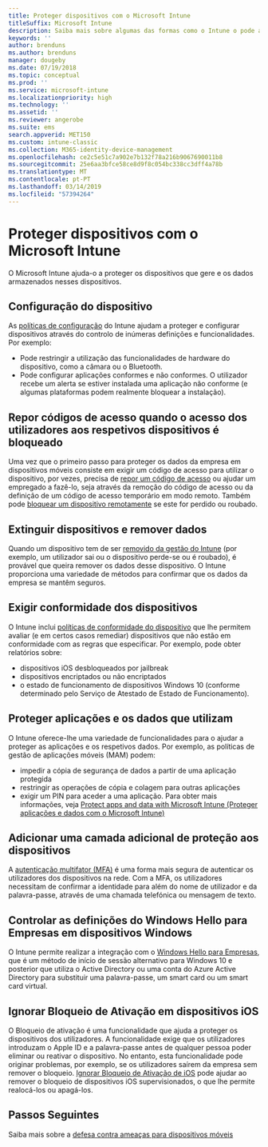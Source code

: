 ```yaml
---
title: Proteger dispositivos com o Microsoft Intune
titleSuffix: Microsoft Intune
description: Saiba mais sobre algumas das formas como o Intune o pode ajudar a que proteger os dispositivos contra acesso não autorizado e outras ameaças.
keywords: ''
author: brenduns
ms.author: brenduns
manager: dougeby
ms.date: 07/19/2018
ms.topic: conceptual
ms.prod: ''
ms.service: microsoft-intune
ms.localizationpriority: high
ms.technology: ''
ms.assetid: ''
ms.reviewer: angerobe
ms.suite: ems
search.appverid: MET150
ms.custom: intune-classic
ms.collection: M365-identity-device-management
ms.openlocfilehash: ce2c5e51c7a902e7b132f78a216b9067690011b8
ms.sourcegitcommit: 25e6aa3bfce58ce8d9f8c054bc338cc3dff4a78b
ms.translationtype: MT
ms.contentlocale: pt-PT
ms.lasthandoff: 03/14/2019
ms.locfileid: "57394264"
---
```

# <a name="protect-devices-with-microsoft-intune"></a>Proteger dispositivos com o Microsoft Intune

O Microsoft Intune ajuda-o a proteger os dispositivos que gere e os dados armazenados nesses dispositivos.

## <a name="device-configuration"></a>Configuração do dispositivo
As [políticas de configuração](device-profiles.md) do Intune ajudam a proteger e configurar dispositivos através do controlo de inúmeras definições e funcionalidades. Por exemplo:
- Pode restringir a utilização das funcionalidades de hardware do dispositivo, como a câmara ou o Bluetooth.
- Pode configurar aplicações conformes e não conformes. O utilizador recebe um alerta se estiver instalada uma aplicação não conforme (e algumas plataformas podem realmente bloquear a instalação).

## <a name="reset-passcodes-when-users-are-locked-out-of-their-devices"></a>Repor códigos de acesso quando o acesso dos utilizadores aos respetivos dispositivos é bloqueado
Uma vez que o primeiro passo para proteger os dados da empresa em dispositivos móveis consiste em exigir um código de acesso para utilizar o dispositivo, por vezes, precisa de [repor um código de acesso](device-passcode-reset.md) ou ajudar um empregado a fazê-lo, seja através da remoção do código de acesso ou da definição de um código de acesso temporário em modo remoto. Também pode [bloquear um dispositivo remotamente](device-remote-lock.md) se este for perdido ou roubado.

## <a name="retire-devices-and-remove-data"></a>Extinguir dispositivos e remover dados
Quando um dispositivo tem de ser [removido da gestão do Intune](devices-wipe.md) (por exemplo, um utilizador sai ou o dispositivo perde-se ou é roubado), é provável que queira remover os dados desse dispositivo. O Intune proporciona uma variedade de métodos para confirmar que os dados da empresa se mantêm seguros.

## <a name="require-devices-to-be-compliant"></a>Exigir conformidade dos dispositivos
O Intune inclui [políticas de conformidade do dispositivo](device-compliance-get-started.md) que lhe permitem avaliar (e em certos casos remediar) dispositivos que não estão em conformidade com as regras que especificar. Por exemplo, pode obter relatórios sobre:
- dispositivos iOS desbloqueados por jailbreak
- dispositivos encriptados ou não encriptados
- o estado de funcionamento de dispositivos Windows 10 (conforme determinado pelo Serviço de Atestado de Estado de Funcionamento).

## <a name="protect-apps-and-the-data-they-use"></a>Proteger aplicações e os dados que utilizam
O Intune oferece-lhe uma variedade de funcionalidades para o ajudar a proteger as aplicações e os respetivos dados. Por exemplo, as políticas de gestão de aplicações móveis (MAM) podem:
- impedir a cópia de segurança de dados a partir de uma aplicação protegida
- restringir as operações de cópia e colagem para outras aplicações
- exigir um PIN para aceder a uma aplicação. Para obter mais informações, veja [Protect apps and data with Microsoft Intune (Proteger aplicações e dados com o Microsoft Intune)](app-protection-policy.md)

## <a name="add-an-additional-layer-of-protection-to-devices"></a>Adicionar uma camada adicional de proteção aos dispositivos
A [autenticação multifator (MFA)](multi-factor-authentication.md) é uma forma mais segura de autenticar os utilizadores dos dispositivos na rede.  Com a MFA, os utilizadores necessitam de confirmar a identidade para além do nome de utilizador e da palavra-passe, através de uma chamada telefónica ou mensagem de texto.

## <a name="control-windows-hello-for-business-settings-on-windows-devices"></a>Controlar as definições do Windows Hello para Empresas em dispositivos Windows
O Intune permite realizar a integração com o [Windows Hello para Empresas](windows-hello.md), que é um método de início de sessão alternativo para Windows 10 e posterior que utiliza o Active Directory ou uma conta do Azure Active Directory para substituir uma palavra-passe, um smart card ou um smart card virtual.

## <a name="bypass-activation-lock-on-ios-devices"></a>Ignorar Bloqueio de Ativação em dispositivos iOS
O Bloqueio de ativação é uma funcionalidade que ajuda a proteger os dispositivos dos utilizadores. A funcionalidade exige que os utilizadores introduzam o Apple ID e a palavra-passe antes de qualquer pessoa poder eliminar ou reativar o dispositivo. No entanto, esta funcionalidade pode originar problemas, por exemplo, se os utilizadores saírem da empresa sem remover o bloqueio. [Ignorar Bloqueio de Ativação de iOS]( device-activation-lock-bypass.md) pode ajudar ao remover o bloqueio de dispositivos iOS supervisionados, o que lhe permite realocá-los ou apagá-los.

## <a name="next-steps"></a>Passos Seguintes

Saiba mais sobre a [defesa contra ameaças para dispositivos móveis](mobile-threat-defense.md)


